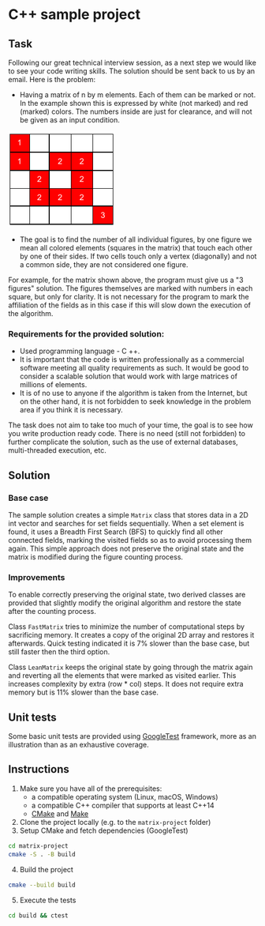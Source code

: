 # C++ sample project

## Task
Following our great technical interview session, as a next step we would like to see your code writing skills. The solution should be sent back to us by an email. Here is the problem:
 - Having a matrix of n by m elements. Each of them can be marked or not. In the example shown this is expressed by white (not marked) and red (marked) colors. The numbers inside are just for clearance, and will not be given as an input condition.

 ![matrix illustration](https://github.com/todah-zg/matrix-island-count/blob/master/matrix.png)
 
 - The goal is to find the number of all individual figures, by one figure we mean all colored elements (squares in the matrix) that touch each other by one of their sides. If two cells touch only a vertex (diagonally) and not a common side, they are not considered one figure.
 
For example, for the matrix shown above, the program must give us a "3 figures" solution. The figures themselves are marked with numbers in each square, but only for clarity. It is not necessary for the program to mark the affiliation of the fields as in this case if this will slow down the execution of the algorithm.

### Requirements for the provided solution:
- Used programming language - C ++.
- It is important that the code is written professionally as a commercial software meeting all quality requirements as such. It would be good to consider a scalable solution that would work with large matrices of millions of elements.
- It is of no use to anyone if the algorithm is taken from the Internet, but on the other hand, it is not forbidden to seek knowledge in the problem area if you think it is necessary.

The task does not aim to take too much of your time, the goal is to see how you write production ready code. There is no need (still not forbidden) to further complicate the solution, such as the use of external databases, multi-threaded execution, etc.

## Solution
### Base case
The sample solution creates a simple `Matrix` class that stores data in a 2D int vector and searches for set fields sequentially. When a set element is found, it uses a Breadth First Search (BFS) to quickly find all other connected fields, marking the visited fields so as to avoid processing them again.
This simple approach does not preserve the original state and the matrix is modified during the figure counting process.

### Improvements
To enable correctly preserving the original state, two derived classes are provided that slightly modify the original algorithm and restore the state after the counting process.

Class `FastMatrix` tries to minimize the number of computational steps by sacrificing memory. It creates a copy of the original 2D array and restores it afterwards. Quick testing indicated it is 7% slower than the base case, but still faster then the third option.

Class `LeanMatrix` keeps the original state by going through the matrix again and reverting all the elements that were marked as visited earlier. This increases complexity by extra (row * col) steps. It does not require extra memory but is 11% slower than the base case.

## Unit tests
Some basic unit tests are provided using [GoogleTest](https://google.github.io/googletest/) framework, more as an illustration than as an exhaustive coverage.


## Instructions
1. Make sure you have all of the prerequisites:
    - a compatible operating system (Linux, macOS, Windows)
    - a compatible C++ compiler that supports at least C++14
    - [CMake](https://cmake.org/) and [Make](https://www.gnu.org/software/make/)
2. Clone the project locally (e.g. to the `matrix-project` folder)
3. Setup CMake and fetch dependencies (GoogleTest)
```bash
cd matrix-project
cmake -S . -B build
```
4. Build the project
```bash
cmake --build build
```
5. Execute the tests
```bash
cd build && ctest
```